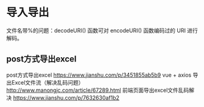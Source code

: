 # 导入导出
 文件名带%的问题：decodeURI() 函数可对 encodeURI() 函数编码过的 URI 进行解码。
## post方式导出excel
post方式导出excel https://www.jianshu.com/p/3451855ab5b9
vue + axios 导出Excel文件流（解决乱码问题） http://www.manongjc.com/article/67289.html
前端页面导出excel文件乱码解决 https://www.jianshu.com/p/7632630af1b2